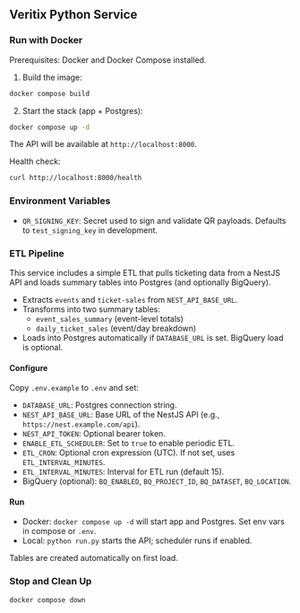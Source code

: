 ## Veritix Python Service

### Run with Docker

Prerequisites: Docker and Docker Compose installed.

1) Build the image:
```bash
docker compose build
```

2) Start the stack (app + Postgres):
```bash
docker compose up -d
```

The API will be available at `http://localhost:8000`.

Health check:
```bash
curl http://localhost:8000/health
```

### Environment Variables

- `QR_SIGNING_KEY`: Secret used to sign and validate QR payloads. Defaults to `test_signing_key` in development.

### ETL Pipeline

This service includes a simple ETL that pulls ticketing data from a NestJS API and loads summary tables into Postgres (and optionally BigQuery).

- Extracts `events` and `ticket-sales` from `NEST_API_BASE_URL`.
- Transforms into two summary tables:
  - `event_sales_summary` (event-level totals)
  - `daily_ticket_sales` (event/day breakdown)
- Loads into Postgres automatically if `DATABASE_URL` is set. BigQuery load is optional.

#### Configure

Copy `.env.example` to `.env` and set:

- `DATABASE_URL`: Postgres connection string.
- `NEST_API_BASE_URL`: Base URL of the NestJS API (e.g., `https://nest.example.com/api`).
- `NEST_API_TOKEN`: Optional bearer token.
- `ENABLE_ETL_SCHEDULER`: Set to `true` to enable periodic ETL.
- `ETL_CRON`: Optional cron expression (UTC). If not set, uses `ETL_INTERVAL_MINUTES`.
- `ETL_INTERVAL_MINUTES`: Interval for ETL run (default 15).
- BigQuery (optional): `BQ_ENABLED`, `BQ_PROJECT_ID`, `BQ_DATASET`, `BQ_LOCATION`.

#### Run

- Docker: `docker compose up -d` will start app and Postgres. Set env vars in compose or `.env`.
- Local: `python run.py` starts the API; scheduler runs if enabled.

Tables are created automatically on first load.

### Stop and Clean Up
```bash
docker compose down
```



